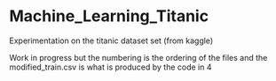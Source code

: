 # Machine_Learning_Titanic
Experimentation on the titanic dataset set (from kaggle)

Work in progress but the numbering is the ordering of the files and the modified_train.csv is what is produced by the code in 4
